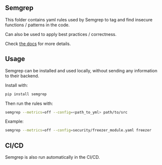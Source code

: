 ## Semgrep

This folder contains yaml rules used by Semgrep to tag and find insecure functions / patterns in the code.

Can also be used to apply best practices / correctness.

Check [the docs](https://semgrep.dev/docs/writing-rules/overview/) for more details.


## Usage

Semgrep can be installed and used locally, without sending any information to their backend.

Install with:
```bash
pip install semgrep
```

Then run the rules with:
```bash
semgrep --metrics=off --config=<path_to_yml> path/to/src
```

Example:
```bash
semgrep --metrics=off --config=security/freezer_module.yaml freezer
```

## CI/CD

Semgrep is also run automatically in the CI/CD.
